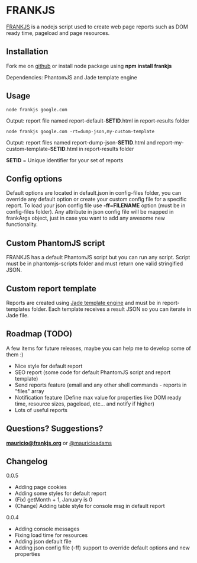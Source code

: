 FRANKJS
====================================
[FRANKJS] is a nodejs script used to create web page reports such as DOM ready time, pageload and page resources.

## Installation
Fork me on [github] or install node package using **npm install frankjs**

Dependencies: PhantomJS and Jade template engine

## Usage
```
node frankjs google.com
```

Output: report file named report-default-**SETID**.html in report-results folder

```
node frankjs google.com -rt=dump-json,my-custom-template
```

Output: report files named report-dump-json-**SETID**.html and report-my-custom-template-**SETID**.html in report-results folder

**SETID** = Unique identifier for your set of reports

## Config options

Default options are located in default.json in config-files folder, you can override any default option or create your custom config file for a specific report.
To load your json config file use **-ff=FILENAME** option (must be in config-files folder).
Any attribute in json config file will be mapped in frankArgs object, just in case you want to add any awesome new functionality. 

## Custom PhantomJS script

FRANKJS has a default PhantomJS script but you can run any script.
Script must be in phantomjs-scripts folder and must return one valid stringified JSON.

## Custom report template
Reports are created using [Jade template engine] and must be in report-templates folder.
Each template receives a result JSON so you can iterate in Jade file.

## Roadmap (TODO)
A few items for future releases, maybe you can help me to develop some of them :)
- Nice style for default report 
- SEO report (some code for default PhantomJS script and report template)
- Send reports feature (email and any other shell commands - reports in "files" array
- Notification feature (Define max value for properties like DOM ready time, resource sizes, pageload, etc... and notify if higher)
- Lots of useful reports 

## Questions? Suggestions?
**mauricio@frankjs.org** or [@mauricioadams]

## Changelog
0.0.5 
- Adding page cookies
- Adding some styles for default report
- (Fix) getMonth + 1, January is 0
- (Change) Adding table style for console msg in default report

0.0.4 
- Adding console messages
- Fixing load time for resources
- Adding json default file
- Adding json config file (-ff) support to override default options and new properties

[Jade template engine]: http://jade-lang.com/
[github]: https://github.com/mauricioadams/frankjs
[FRANKJS]: http://frankjs.org
[@mauricioadams]: http://twitter.com/mauricioadams